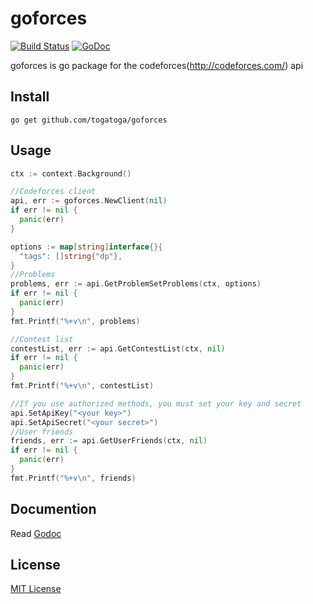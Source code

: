# goforces
[![Build Status](https://travis-ci.org/togatoga/goforces.svg?branch=master)](https://travis-ci.org/togatoga/goforces) [![GoDoc](https://godoc.org/github.com/togatoga/goforces?status.svg)](https://godoc.org/github.com/togatoga/goforces)

goforces is go package for the codeforces(http://codeforces.com/) api

## Install
```
go get github.com/togatoga/goforces
```

## Usage
```go
ctx := context.Background()

//Codeforces client
api, err := goforces.NewClient(nil)
if err != nil {
  panic(err)
}

options := map[string]interface{}{
  "tags": []string{"dp"},
}
//Problems
problems, err := api.GetProblemSetProblems(ctx, options)
if err != nil {
  panic(err)
}
fmt.Printf("%+v\n", problems)

//Contest list
contestList, err := api.GetContestList(ctx, nil)
if err != nil {
  panic(err)
}
fmt.Printf("%+v\n", contestList)

//If you use authorized methods, you must set your key and secret
api.SetApiKey("<your key>")
api.SetApiSecret("<your secret>")
//User friends
friends, err := api.GetUserFriends(ctx, nil)
if err != nil {
  panic(err)
}
fmt.Printf("%+v\n", friends)

```
## Documention
Read [Godoc](https://godoc.org/github.com/togatoga/goforces)

## License

[MIT License](LICENSE)
